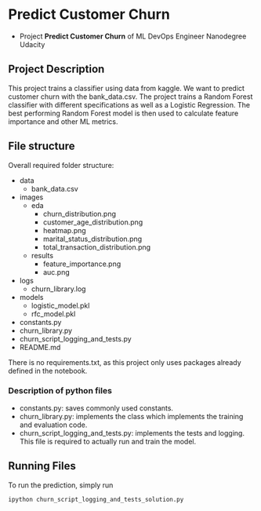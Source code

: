 # Predict Customer Churn

- Project **Predict Customer Churn** of ML DevOps Engineer Nanodegree Udacity

## Project Description
This project trains a classifier using data from kaggle. We want to predict
customer churn with the bank_data.csv. The project trains a Random Forest
classifier with different specifications as well as a Logistic Regression.
The best performing Random Forest model is then used to calculate feature
importance and other ML metrics.

## File structure

Overall required folder structure:

- data
  - bank_data.csv
- images
  - eda
    - churn_distribution.png
    - customer_age_distribution.png
    - heatmap.png
    - marital_status_distribution.png
    - total_transaction_distribution.png
  - results
    - feature_importance.png
    - auc.png
- logs
  - churn_library.log
- models
  - logistic_model.pkl
  - rfc_model.pkl
- constants.py
- churn_library.py
- churn_script_logging_and_tests.py
- README.md


There is no requirements.txt, as this project only uses packages already
defined in the notebook.
### Description of python files

- constants.py: saves commonly used constants.
- churn_library.py: implements the class which implements the training
and evaluation code.
- churn_script_logging_and_tests.py: implements the tests and logging.
This file is required to actually run and train the model. 

## Running Files

To run the prediction, simply run

```
ipython churn_script_logging_and_tests_solution.py
```

